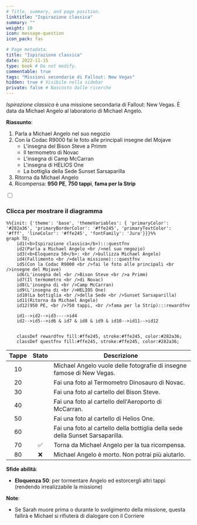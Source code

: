 ```yaml
---
# Title, summary, and page position.
linktitle: "Ispirazione classica"
summary: ""
weight: 10
icon: message-question
icon_pack: fas

# Page metadata.
title: "Ispirazione classica"
date: 2022-11-15
type: book # Do not modify.
commentable: true
tags: "Missioni secondarie di Fallout: New Vegas"
hidden: true # Visibile nella sidebar
private: false # Nascosto dalle ricerche
---
```


<div class="fnv">


*Ispirazione classica* è una missione secondaria di Fallout: New Vegas. È data da Michael Angelo al laboratorio di Michael Angelo.

**Riassunto**:
1. Parla a Michael Angelo nel suo negozio
2. Con la Codac R9000 fai le foto alle principali insegne del Mojave
   - L'insegna del Bison Steve a Primm
   - Il termometro di Novac
   - L'insegna di Camp McCarran
   - L'insegna di HELIOS One
   - La bottiglia della Sede Sunset Sarsaparilla
3. Ritorna da Michael Angelo
4. Ricompensa: **950 PE**, **750 tappi**, **fama per la Strip**

<section class="chart-collapse">
<input type="checkbox" name="collapse2" id="handle2">
<h3 class="handle">
<label for="handle2">Clicca per mostrare il diagramma</label>
</h3>
<div class="content">

```mermaid
%%{init: {'theme': 'base', 'themeVariables': { 'primaryColor': '#282a36', 'primaryBorderColor': '#ffe245', 'primaryTextColor': '#fff', 'lineColor': '#ffe245', 'fontFamily': 'Jura'}}}%%
graph TD;
    id1(<b>Ispirazione classica</b>):::questfnv
    id2(Parla a Michael Angelo <br />nel suo negozio)
    id3(<b>Eloquenza 50</b>: <br />bullizza Michael Angelo)
    id4(Fallimento <br />della missione):::questfnv
    id5(Con la Codac R9000 <br />fai le foto alle principali <br />insegne del Mojave)
    id6(L'insegna del <br />Bison Steve <br />a Primm)
    id7(Il termometro <br />di Novac) 
    id8(L'insegna di <br />Camp McCarran)
    id9(L'insegna di <br />HELIOS One)
    id10(La bottiglia <br />della Sede <br />Sunset Sarsaparilla)
    id11(Ritorna da Michael Angelo)
    id12(950 PE, <br />750 tappi, <br />fama per la Strip):::rewardfnv

    id1-->id2-->id3---->id4
    id2-->id5-->id6 & id7 & id8 & id9 & id10-->id11-->id12
    
    
    classDef rewardfnv fill:#ffe245, stroke:#ffe245, color:#282a36;
    classDef questfnv fill:#ffe245, stroke:#ffe245, color:#282a36;
```

</div>
</section>

| Tappe |       Stato        | Descrizione |
|:-----:|:------------------:| ----------- |
|                           10                          |            | Michael Angelo vuole delle fotografie di insegne famose di New Vegas.                                                                                                       |
|                           20                          |            | Fai una foto al Termometro Dinosauro di Novac.                                                                                                                              |
|                           30                          |            | Fai una foto al cartello del Bison Steve.                                                                                                                                   |
|                           40                          |            | Fai una foto al cartello dell'Aeroporto di McCarran.                                                                                                                        |
|                           50                          |            | Fai una foto al cartello di Helios One.                                                                                                                                     |
|                           60                          |            | Fai una foto al cartello della bottiglia della sede della Sunset Sarsaparilla.                                                                                              |
|                           70                          | :white_check_mark: | Torna da Michael Angelo per la tua ricompensa.                                                                                                                              |
|                           80                          |   ❌  | Michael Angelo è morto. Non potrai più aiutarlo.                                                                                                                            |



**Sfide abilità**:
- **Eloquenza 50**: per tormentare Angelo ed estorcergli altri tappi (rendendo irrealizzabile la missione)



**Note**:
- Se Sarah muore prima o durante lo svolgimento della missione, questa fallirà e Michael si rifiuterà di dialogare con il Corriere 


</div>



